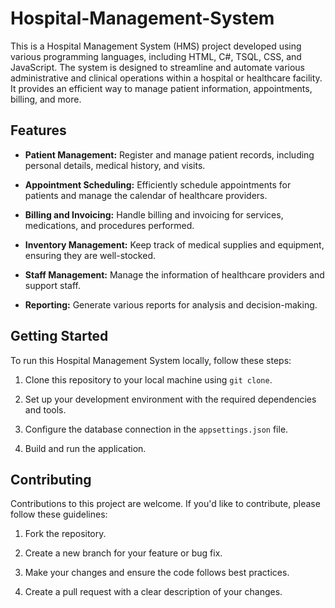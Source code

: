 # Hospital-Management-System

This is a Hospital Management System (HMS) project developed using various programming languages, including HTML, C#, TSQL, CSS, and JavaScript. The system is designed to streamline and automate various administrative and clinical operations within a hospital or healthcare facility. It provides an efficient way to manage patient information, appointments, billing, and more.

## Features

- **Patient Management:** Register and manage patient records, including personal details, medical history, and visits.

- **Appointment Scheduling:** Efficiently schedule appointments for patients and manage the calendar of healthcare providers.

- **Billing and Invoicing:** Handle billing and invoicing for services, medications, and procedures performed.

- **Inventory Management:** Keep track of medical supplies and equipment, ensuring they are well-stocked.

- **Staff Management:** Manage the information of healthcare providers and support staff.

- **Reporting:** Generate various reports for analysis and decision-making.

## Getting Started

To run this Hospital Management System locally, follow these steps:

1. Clone this repository to your local machine using `git clone`.

2. Set up your development environment with the required dependencies and tools.

3. Configure the database connection in the `appsettings.json` file.

4. Build and run the application.

## Contributing

Contributions to this project are welcome. If you'd like to contribute, please follow these guidelines:

1. Fork the repository.

2. Create a new branch for your feature or bug fix.

3. Make your changes and ensure the code follows best practices.

4. Create a pull request with a clear description of your changes.

